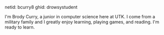 netid: bcurry8
ghid: drowsystudent

I'm Brody Curry, a junior in computer science here at UTK. I come from a military family and I greatly enjoy learning, playing games, and reading. I'm ready to learn.